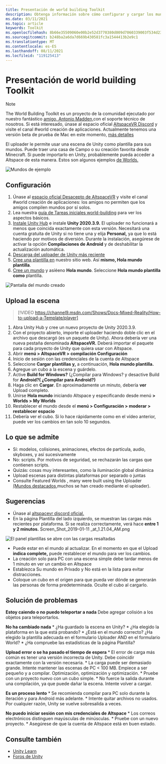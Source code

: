 ```yaml
---
title: Presentación de world building Toolkit
description: Obtenga información sobre cómo configurar y cargar los mundos altspaceVR mediante plantillas de escena de Unity con la herramienta World Building Toolkit.
ms.date: 03/11/2021
ms.topic: article
keywords: Toolkit
ms.openlocfilehash: 8b66e35509060e00b2e52d3770380d009d7060339003f534d23fdd47372a57f0
ms.sourcegitcommit: b248ba2a6da7d669b430581fc3a1544413b2e9c1
ms.translationtype: MT
ms.contentlocale: es-ES
ms.lasthandoff: 08/11/2021
ms.locfileid: "119125413"
---
```

# <a name="introducing-the-world-building-toolkit"></a>Presentación de world building Toolkit

> [!NOTE]
> The World Building Toolkit es un proyecto de la comunidad ejecutado por nuestro fantástico [amigo, Antonio Madden,](https://twitter.com/chigamesstudio)con el soporte técnico de nosotros. Si está interesado, únase al espacio oficial [AltspaceVR Discord](https://discordapp.com/invite/altspacevr) y visite el canal #world creación de aplicaciones. Actualmente tenemos una versión beta de prueba de Mac en este momento, [más detalles](https://altvr.com/altspacevr-mac)

El uploader le permite usar una escena de Unity como plantilla para sus mundos. Puede traer una casa de Campo o su creación favorita desde Minecraft. Si puede importarlo en Unity, probablemente pueda acceder a Altspace de esta manera. Estos son algunos ejemplos [de Worlds.](https://account.altvr.com/worlds/1046572460192825569)

![Mundos de ejemplo](images/unity-uploader-img-01.png)

## <a name="setup"></a>Configuración

1. Únase al [espacio oficial Desacepto de AltspaceVR](https://discordapp.com/invite/altspacevr) y visite el canal #world creación de aplicaciones: los amigos no permiten que los amigos compilen mundos por sí solos.
2. Lea nuestra [guía de Tareas iniciales world-building](world-building-getting-started.md) para ver los aspectos básicos.
3. [Instale Unity Hub](https://blogs.unity3d.com/2018/01/24/streamline-your-workflow-introducing-unity-hub-beta) e instale **Unity 2020.3.9.** El uploader no funcionará a menos que coincida exactamente con esta versión. Necesitará una cuenta gratuita de Unity si no tiene una y elija **Personal,** ya que lo está haciendo por motivos de diversión. Durante la instalación, asegúrese de activar la opción **Compilaciones de Android** y de deshabilitar la actualización automática.
4. [Descarga del uploader de Unity más reciente](upgrading-content-to-the-latest-unity.md#altspacevr-uploader-v090-upgrade-guide)
5. [Cree una plantilla en](https://account.altvr.com/space_templates/new) nuestro sitio web. Así **mismo, Hola mundo plantilla**.
6. [Cree un mundo](https://account.altvr.com/worlds/my) y asíéeno **Hola mundo**. Seleccione **Hola mundo plantilla como** plantilla.

![Pantalla del mundo creado](images/unity-uploader-img-02.png)

## <a name="upload-your-scene"></a>Upload la escena

> [!VIDEO https://channel9.msdn.com/Shows/Docs-Mixed-Reality/How-to-upload-a-Template/player]

1. Abra Unity Hub y cree un nuevo proyecto de Unity 2020.3.9.
2. Con el proyecto abierto, importe el uploader haciendo doble clic en el archivo que descargó (es un paquete de Unity). Ahora debería ver una nueva pestaña denominada **AltspaceVR.** Deberá importar el paquete para cada proyecto de Unity que quiera usar con Altspace.
3. Abrir **menú > AltspaceVR > compilación Configuración**
4. Inicio de sesión con las credenciales de la cuenta de Altspace
5. Seleccione **Cargar plantillas y,** a continuación, **Hola mundo plantilla.**
6. Agregue un cubo a la escena y guárdelo.
7. Active **Build for Windows?** (¿Compilar para Windows? y desactive Build for **Android?( ¿Compilar para Android?)**
8. Haga clic en **Cargar**. En aproximadamente un minuto, debería **ver** Upload completo.
9. Unirse **Hola mundo** iniciando Altspace y especificando desde menú **> Worlds > My Worlds**
10. Restablecer el mundo desde el **menú > Configuración > moderar > restablecer espacio**
11. Debería ver el cubo. Si lo hace rápidamente como en el vídeo anterior, puede ver los cambios en tan solo 10 segundos.

## <a name="whats-supported"></a>Lo que se admite

* Sí: modelos, colisiones, animaciones, efectos de partícula, audio, skyboxes, y así sucesivamente
* No: scripts. Por motivos de seguridad, se rechazarán las cargas que contienen scripts.
* Quizás: cosas muy interesantes, como la iluminación global dinámica
* Upload escenas para distintas plataformas por separado o juntas
* Consulte Featured Worlds , many were built using the Uploader [(Mundos destacados,](https://account.altvr.com/worlds/featured)muchos se han creado mediante el uploader).

## <a name="tips"></a>Sugerencias

* Únase al [altspacevr discord oficial.](https://discordapp.com/invite/altspacevr)
* En la página Plantilla del lado izquierdo, se muestran las cargas más recientes por plataforma. Si se realiza correctamente, verá hace **entre 1 y 2 minutos.** Screen_Shot_2019-01-11 _at_1.21.04_AM.png

![El panel plantillas se abre con las cargas resaltadas](images/unity-uploader-img-03.png)

* Puede estar en el mundo al actualizar. En el momento en que el Upload **indica complete,** puede restablecer el mundo para ver los cambios.
* La creación solo para PC con una escena simple debe tardar menos de 1 minuto en ver un cambio en Altspace
* Establezca Su mundo en Privado y No está en la lista para evitar distracciones.
* Coloque un cubo en el origen para que pueda ver dónde se generarán las personas de forma predeterminada. Oculte el cubo al cargarlo.

## <a name="troubleshooting"></a>Solución de problemas

**Estoy caiendo o no puedo teleportar a nada** Debe agregar colisión a los objetos para teleportarlos.

**No ha cambiado nada**
    * ¿Ha guardado la escena en Unity?
    * ¿Ha elegido la plataforma en la que está probando?
    * ¿Está en el mundo correcto? ¿Ha elegido la plantilla adecuada en el formulario Uploader AND en el formulario World?
    * ¿Ha compruebe las estadísticas de la página Plantilla?

**Upload error o se ha pasado el tiempo de espera**
    * El error de carga más común es tener una versión incorrecta de Unity. Debe coincidir exactamente con la versión necesaria.
    * La carga puede ser demasiado grande. Intente mantener las escenas de PC < 100 MB. Empiece a ser pequeño y a compilar. Optimización, optimización y optimización.
    * Pruebe con un proyecto nuevo con un cubo simple.
    * No fuerce la salida durante una compilación, ya que puede dañar la escena. Intente volver a cargar.

**Es un proceso lento**
    * Se recomienda compilar para PC solo durante la iteración y para Android más adelante.
    * Intente quitar archivos no usados. Por cualquier razón, Unity se vuelve sobresalida a veces.

**No puedo iniciar sesión con mis credenciales de Altspace**
    * Los correos electrónicos distinguen mayúsculas de minúsculas.
    * Pruebe con un nuevo proyecto.
    * Asegúrese de que la cuenta de Altspace está en buen estado.

## <a name="see-also"></a>Consulte también

* [Unity Learn](https://unity3d.com/learn)
* [Foros de Unity](https://forum.unity.com)
